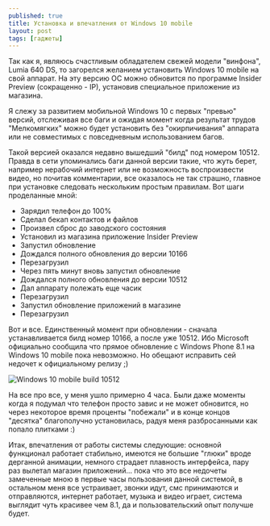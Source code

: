 ```yaml
---
published: true
title: Установка и впечатления от Windows 10 mobile
layout: post
tags: [гаджеты]
---
```

Так как я, являюсь счастливым обладателем свежей модели "винфона", Lumia 640 DS, то загорелся желанием установить Windows 10 mobile на свой аппарат. На эту версию ОС можно обновится по программе Insider Preview (сокращенно - IP), установив специальное приложение из магазина. 
<!-- more -->
Я слежу за развитием мобильной Windows 10 с первых "превью" версий, отслеживая все баги и ожидая момент когда результат трудов "Мелкомягких" можно будет установить без "окирпичивания" аппарата или не совместимых с повседневным использованием багов. 

Такой версией оказался недавно вышедший "билд" под номером 10512. Правда в сети упоминались баги данной версии такие, что жуть берет, например нерабочий интернет или не возможность воспроизвести видео, но почитав комментарии, все оказалось не так страшно, главное при установке следовать нескольким простым правилам. Вот шаги проделанные мной:

- Зарядил телефон до 100%
- Сделал бекап контактов и файлов
- Произвел сброс до заводского состояния
- Установил из магазина приложение Insider Preview
- Запустил обновление
- Дождался полного обновления до версии 10166
- Перезагрузил
- Через пять минут вновь запустил обновление
- Дождался полного обновления до версии 10512
- Дал аппарату полежать еще часик
- Перезагрузил
- Запустил обновление приложений в магазине
- Перезагрузил

Вот и все. Единственный момент при обновлении - сначала устанавливается билд номер 10166, а после уже 10512. Ибо Microsoft официально сообщила что прямое обновление с Windows Phone 8.1 на Windows 10 mobile пока невозможно. Но обещают исправить сей недочет к официальному релизу ;)

![Windows 10 mobile build 10512](https://leto32h.storage.yandex.net/rdisk/70bf714ef4833ea179bf822670b281b81d441510b74cbdb2615984e13e5f7f44/inf/NJX3e_at1DptJHOQHkFlqWsTISDnUaRZ1dFHI2tEhsvcuhItM6FwD--wYfXfHOw7LmewP2OJBTXft-0ORnzlhA==?uid=0&filename=w10m-10512.png&disposition=inline&hash=&limit=0&content_type=image%2Fpng&tknv=v2&rtoken=ceea9ab12688224dfce56f61476ed434&force_default=no&ycrid=na-38742816618b0c47efe3fd248ffc3aa5-downloader6g)

На все про все, у меня ушло примерно 4 часа. Были даже моменты когда я подумал что телефон просто завис и не может обновится, но через некоторое время проценты "побежали" и в конце концов "десятка" благополучно установилась, радуя меня разбросанными как попало плитками :)

Итак, впечатления от работы системы следующие: основной функционал работает стабильно, имеются не большие "глюки" вроде дерганной анимации, немного страдает плавность интерфейса, пару раз вылетал магазин приложений... пока что это все недочеты замеченные мною в первые часы пользования данной системой, в остальном меня все устраивает, звонки идут, смс принимаются и отправляются, интернет работает, музыка и видео играет, система выглядит чуть красивее чем 8.1, да и пользовательский опыт получше будет.